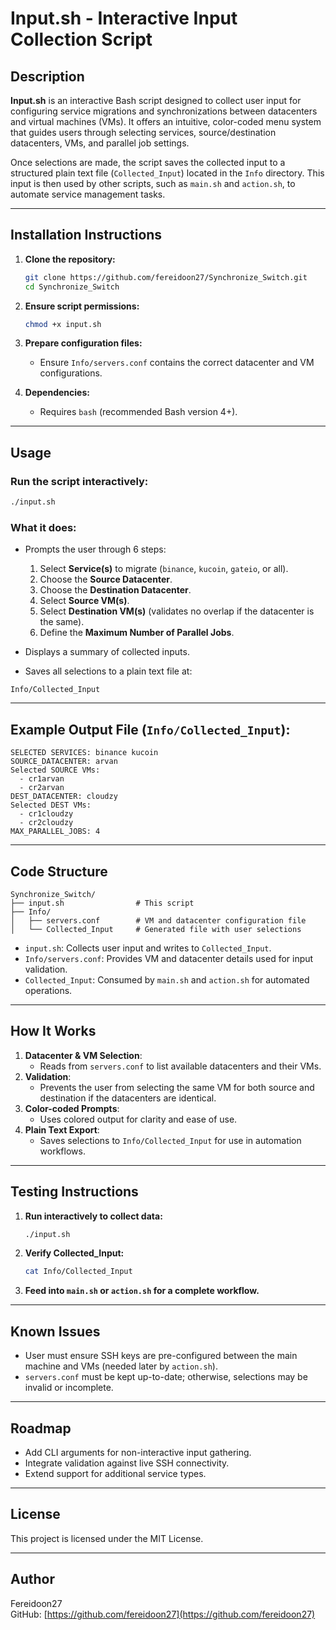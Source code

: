 # Input.sh - Interactive Input Collection Script

## Description

**Input.sh** is an interactive Bash script designed to collect user input for configuring service migrations and synchronizations between datacenters and virtual machines (VMs). It offers an intuitive, color-coded menu system that guides users through selecting services, source/destination datacenters, VMs, and parallel job settings.

Once selections are made, the script saves the collected input to a structured plain text file (`Collected_Input`) located in the `Info` directory. This input is then used by other scripts, such as `main.sh` and `action.sh`, to automate service management tasks.

---

## Installation Instructions

1. **Clone the repository:**

   ```bash
   git clone https://github.com/fereidoon27/Synchronize_Switch.git
   cd Synchronize_Switch
   ```

2. **Ensure script permissions:**

   ```bash
   chmod +x input.sh
   ```

3. **Prepare configuration files:**
   - Ensure `Info/servers.conf` contains the correct datacenter and VM configurations.

4. **Dependencies:**
   - Requires `bash` (recommended Bash version 4+).

---

## Usage

### Run the script interactively:

```bash
./input.sh
```

### What it does:
- Prompts the user through 6 steps:
  1. Select **Service(s)** to migrate (`binance`, `kucoin`, `gateio`, or all).
  2. Choose the **Source Datacenter**.
  3. Choose the **Destination Datacenter**.
  4. Select **Source VM(s)**.
  5. Select **Destination VM(s)** (validates no overlap if the datacenter is the same).
  6. Define the **Maximum Number of Parallel Jobs**.

- Displays a summary of collected inputs.
- Saves all selections to a plain text file at:

```plaintext
Info/Collected_Input
```

---

## Example Output File (`Info/Collected_Input`):

```
SELECTED SERVICES: binance kucoin
SOURCE_DATACENTER: arvan
Selected SOURCE VMs:
  - cr1arvan
  - cr2arvan
DEST_DATACENTER: cloudzy
Selected DEST VMs:
  - cr1cloudzy
  - cr2cloudzy
MAX_PARALLEL_JOBS: 4
```

---

## Code Structure

```
Synchronize_Switch/
├── input.sh                # This script
├── Info/
│   ├── servers.conf        # VM and datacenter configuration file
│   └── Collected_Input     # Generated file with user selections
```

- `input.sh`: Collects user input and writes to `Collected_Input`.
- `Info/servers.conf`: Provides VM and datacenter details used for input validation.
- `Collected_Input`: Consumed by `main.sh` and `action.sh` for automated operations.

---

## How It Works

1. **Datacenter & VM Selection**:
   - Reads from `servers.conf` to list available datacenters and their VMs.
2. **Validation**:
   - Prevents the user from selecting the same VM for both source and destination if the datacenters are identical.
3. **Color-coded Prompts**:
   - Uses colored output for clarity and ease of use.
4. **Plain Text Export**:
   - Saves selections to `Info/Collected_Input` for use in automation workflows.

---

## Testing Instructions

1. **Run interactively to collect data:**

   ```bash
   ./input.sh
   ```

2. **Verify Collected_Input:**

   ```bash
   cat Info/Collected_Input
   ```

3. **Feed into `main.sh` or `action.sh` for a complete workflow.**

---

## Known Issues

- User must ensure SSH keys are pre-configured between the main machine and VMs (needed later by `action.sh`).
- `servers.conf` must be kept up-to-date; otherwise, selections may be invalid or incomplete.

---

## Roadmap

- Add CLI arguments for non-interactive input gathering.
- Integrate validation against live SSH connectivity.
- Extend support for additional service types.

---

## License

This project is licensed under the MIT License.

---

## Author

Fereidoon27  
GitHub: [https://github.com/fereidoon27](https://github.com/fereidoon27)

